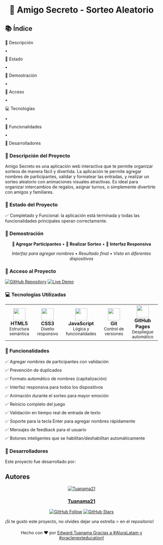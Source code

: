 <h1 align="center"> 🎯 Amigo Secreto - Sorteo Aleatorio </h1>

## 📚 Índice
<div style="display: grid; grid-template-columns: repeat(auto-fit, minmax(300px, 1fr)); gap: 10px;">
  <a href="#-descripción-del-proyecto" style="text-decoration: none;">📝 Descripción</a>
  <span>•</span>
  <a href="#-estado-del-proyecto" style="text-decoration: none;">🚀 Estado</a>
  <span>•</span>
  <a href="#-demostración" style="text-decoration: none;">🎥 Demostración</a>
  <span>•</span>
  <a href="#-acceso-al-proyecto" style="text-decoration: none;">🔗 Acceso</a>
  <span>•</span>
  <a href="#-tecnologías-utilizadas" style="text-decoration: none;">💻 Tecnologías</a>
  <span>•</span>
  <a href="#-funcionalidades" style="text-decoration: none;">🎯 Funcionalidades</a>
  <span>•</span>
  <a href="#-desarrolladores" style="text-decoration: none;">👥 Desarrolladores</a>
</div>

### 📝 Descripción del Proyecto
Amigo Secreto es una aplicación web interactiva que te permite organizar sorteos de manera fácil y divertida. La aplicación te permite agregar nombres de participantes, validar y formatear las entradas, y realizar un sorteo aleatorio con animaciones visuales atractivas.
Es ideal para organizar intercambios de regalos, asignar turnos, o simplemente divertirte con amigos y familiares.

### 🚀 Estado del Proyecto
✅ Completado y Funcional: la aplicación está terminada y todas las funcionalidades principales operan correctamente.

### 🎥 Demostración
<div align="center">

**👥 Agregar Participantes** • 
**🎯 Realizar Sorteo** • 
**📱 Interfaz Responsiva**

*Interfaz para agregar nombres* • 
*Resultado final* • 
*Vista en diferentes dispositivos*

</div>

### 🔗 Acceso al Proyecto
[![GitHub Repository](https://img.shields.io/badge/Repositorio-Código_Fuente-black?style=for-the-badge&logo=github)](https://github.com/Tuanama21/challenge-amigo-secreto_EdwardTuanama.git)
[![Live Demo](https://img.shields.io/badge/Demo-Online-green?style=for-the-badge&logo=google-chrome)](https://tuanama21.github.io/challenge-amigo-secreto_EdwardTuanama/)

### 💻 Tecnologías Utilizadas
<table align="center">
<tr>
<td align="center">
<img src="https://cdn.jsdelivr.net/gh/devicons/devicon/icons/html5/html5-original.svg" width="40" height="40">
<br>
<strong>HTML5</strong>
<br>
<small>Estructura semántica</small>
</td>
<td align="center">
<img src="https://cdn.jsdelivr.net/gh/devicons/devicon/icons/css3/css3-original.svg" width="40" height="40">
<br>
<strong>CSS3</strong>
<br>
<small>Diseño responsivo</small>
</td>
<td align="center">
<img src="https://cdn.jsdelivr.net/gh/devicons/devicon/icons/javascript/javascript-original.svg" width="40" height="40">
<br>
<strong>JavaScript</strong>
<br>
<small>Lógica y funcionalidades</small>
</td>
<td align="center">
<img src="https://cdn.jsdelivr.net/gh/devicons/devicon/icons/git/git-original.svg" width="40" height="40">
<br>
<strong>Git</strong>
<br>
<small>Control de versiones</small>
</td>
<td align="center">
<img src="https://cdn.jsdelivr.net/gh/devicons/devicon/icons/github/github-original.svg" width="40" height="40">
<br>
<strong>GitHub Pages</strong>
<br>
<small>Despliegue automático</small>
</td>
</tr>
</table>

### 🎯 Funcionalidades
<div style="display: grid; grid-template-columns: repeat(auto-fit, minmax(300px, 1fr)); gap: 10px;">
<div>✅ Agregar nombres de participantes con validación</div>
<div>✅ Prevención de duplicados</div>
<div>✅ Formato automático de nombres (capitalización)</div>
<div>✅ Interfaz responsiva para todos los dispositivos</div>
<div>✅ Animación durante el sorteo para mayor emoción</div>
<div>✅ Reinicio completo del juego</div>
<div>✅ Validación en tiempo real de entrada de texto</div>
<div>✅ Soporte para la tecla Enter para agregar nombres rápidamente</div>
<div>✅ Mensajes de feedback para el usuario</div>
<div>✅ Botones inteligentes que se habilitan/deshabilitan automáticamente</div>
</div>

### 👥 Desarrolladores
Este proyecto fue desarrollado por:

## Autores

<div align="center">
  
[![Tuanama21](https://avatars.githubusercontent.com/u/TU_USER_ID?v=4)](https://github.com/Tuanama21)
  
### [Tuanama21](https://github.com/Tuanama21)
  
[![GitHub Follow](https://img.shields.io/github/followers/Tuanama21?style=social)](https://github.com/Tuanama21)
[![GitHub Stars](https://img.shields.io/github/stars/Tuanama21?style=social)](https://github.com/Tuanama21)

</div>

¡Si te gustó este proyecto, no olvides dejar una estrella ⭐ en el repositorio!

<div align="center">
Hecho con ❤️ por <a href="[https://github.com/tu-usuario](https://github.com/Tuanama21)">Edward Tuanama Gracias a #AluraLatam y #oraclenexteducation! </a>
</div>
